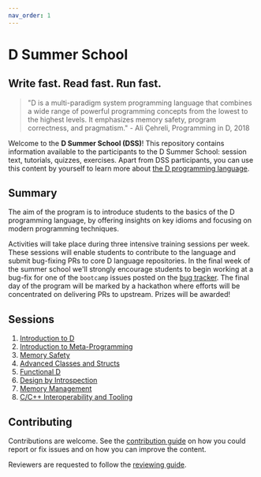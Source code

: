 ```yaml
---
nav_order: 1
---
```

# D Summer School

## Write fast. Read fast. Run fast.

> "D is a multi-paradigm system programming language that combines a wide range of powerful programming concepts from the lowest to the highest levels.
> It emphasizes memory safety, program correctness, and pragmatism." - Ali Çehreli, Programming in D, 2018

Welcome to the **D Summer School (DSS)**!
This repository contains information available to the participants to the D Summer School: session text, tutorials, quizzes, exercises.
Apart from DSS participants, you can use this content by yourself to learn more about [the D programming language](https://dlang.org/).

## Summary

The aim of the program is to introduce students to the basics of the D programming language, by offering insights on key idioms and focusing on modern programming techniques.

Activities will take place during three intensive training sessions per week.
These sessions will enable students to contribute to the language and submit bug-fixing PRs to core D language repositories.
In the final week of the summer school we'll strongly encourage students to begin working at a bug-fix for one of the `bootcamp` issues posted on the [bug tracker](https://issues.dlang.org/buglist.cgi?quicksearch=bootcamp).
The final day of the program will be marked by a hackathon where efforts will be concentrated on delivering PRs to upstream.
Prizes will be awarded! 

## Sessions

1. [Introduction to D](./intro/intro.md)
1. [Introduction to Meta-Programming](./meta-intro/intro-to-meta.md)
1. [Memory Safety](./lab-03/)
1. [Advanced Classes and Structs](./lab-04/)
1. [Functional D](./lab-05/)
1. [Design by Introspection](./lab-06/)
1. [Memory Management](./lab-07/)
1. [C/C++ Interoperability and Tooling](./lab-08/)

## Contributing

Contributions are welcome.
See the [contribution guide](./CONTRIBUTING.md) on how you could report or fix issues and on how you can improve the content.

Reviewers are requested to follow the [reviewing guide](./REVIEWING.md).
